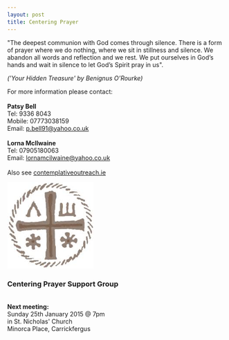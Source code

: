 ```yaml
---
layout: post
title: Centering Prayer
---
```

<article>
    <div class="row">
        <div class="col-md-7">
            <p>&quot;The deepest communion with God comes through silence. There is a form of prayer where we do nothing, where we sit in stillness and silence. We abandon all words and reflection and we rest. We put ourselves in God’s hands and wait in silence to let God’s Spirit pray in us&quot;.</p>
            <p>
                <i>('Your Hidden Treasure' by Benignus O’Rourke)</i>
            </p>
            <p>For more information please contact:
                <br />
                <br />
                <b>Patsy Bell</b>
                <br /> Tel: 9336 8043
                <br /> Mobile: 07773038159
                <br /> Email: <a href="mailto:p.bell91@yahoo.co.uk">p.bell91@yahoo.co.uk</a>
                <br />
                <br />
                <b>Lorna McIlwaine</b>
                <br /> Tel: 07905180063
                <br /> Email: <a href="mailto:lornamcilwaine@yahoo.co.uk">lornamcilwaine@yahoo.co.uk</a>
                <br />
                <br /> Also see <a href="http://www.contemplativeoutreach.ie">contemplativeoutreach.ie</a>
            </p>
        </div>
        <div class="col-md-1"></div>
        <div class="col-md-4">
            <img src="images/centering_prayer_logo.jpg" alt="Centering Prayer" width="200" height="200" />
            <h3>Centering Prayer Support Group</h3>
            <br />
            <b>Next meeting:</b>
            <br /> Sunday 25th January 2015 @ 7pm
            <br /> in St. Nicholas' Church
            <br /> Minorca Place, Carrickfergus
        </div>
    </div>
</article>